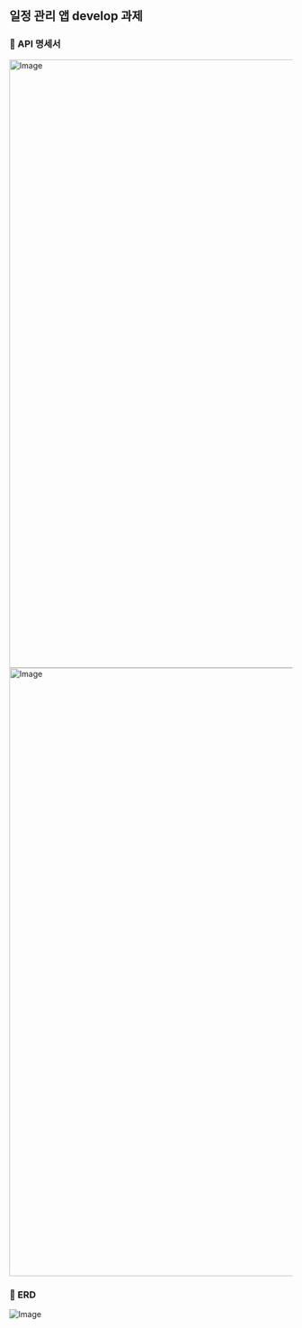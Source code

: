 ## 일정 관리 앱 develop 과제
### 🚀 API 명세서
<img width="1081" alt="Image" src="https://github.com/user-attachments/assets/00510fe6-255c-4387-80b6-4a76e60ea736" />
<img width="1081" alt="Image" src="https://github.com/user-attachments/assets/05b49811-791f-42b2-a73b-4ca9e222ee3b" />

### 🚀 ERD
![Image](https://github.com/user-attachments/assets/73378f1a-db78-4c2a-9ea1-d521d62c49cb)